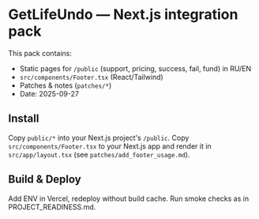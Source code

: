 # GetLifeUndo — Next.js integration pack

This pack contains:
- Static pages for `/public` (support, pricing, success, fail, fund) in RU/EN
- `src/components/Footer.tsx` (React/Tailwind)
- Patches & notes (`patches/*`)
- Date: 2025-09-27

## Install
Copy `public/*` into your Next.js project's `/public`.
Copy `src/components/Footer.tsx` to your Next.js app and render it in `src/app/layout.tsx` (see `patches/add_footer_usage.md`).

## Build & Deploy
Add ENV in Vercel, redeploy without build cache.
Run smoke checks as in PROJECT_READINESS.md.
